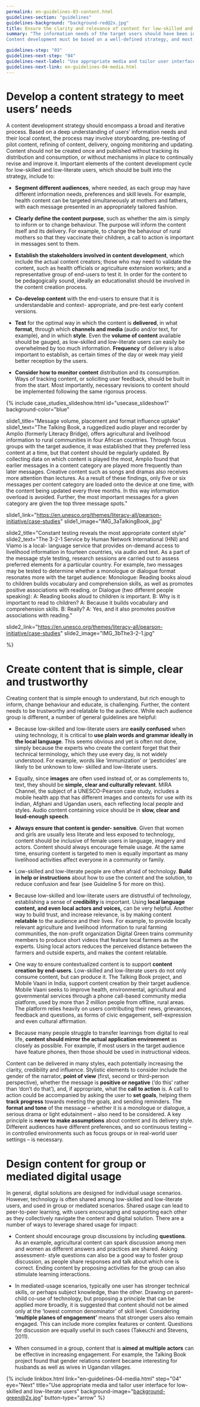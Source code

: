 ```yaml
---
permalink: en-guidelines-03-content.html
guidelines-section: "guidelines"
guidelines-background: "background-red@2x.jpg"
title: Ensure the clarity and relevance of content for low-skilled and low-literate users
summary: "The information needs of the target users should have been identified during the user studies. The challenge is to best meet those needs with content that is understandable, relevant and delivered in a usable form. In this way one of the major barriers to digital inclusion will be addressed: low incentives to go online because of a lack of available and attractive local content.
Content development must be based on a well-defined strategy, and most importantly include rigorous testing. In general, content works best when it is kept simple and is deemed trustworthy by the target audience. Having content created by the end-users themselves can help in this regard. Content should also be designed for group or mediated digital usage."

guidelines-step: "03"
guidelines-next-step: "04"
guidelines-next-label: "Use appropriate media and tailor user interface for low-skilled and low-literate users"
guidelines-next-link: en-guidelines-04-media.html
---
```



# Develop a content strategy to meet users’ needs


A content development strategy should encompass a broad and iterative process. Based on a deep understanding of users’ information needs and
their local context, the process may involve storyboarding, pre-testing of pilot content, refining of content, delivery, ongoing monitoring and updating. Content should not be created once
and published without tracking its distribution and consumption, or without mechanisms in place to continually revise and improve it.
Important elements of the content development cycle for low-skilled and low-literate users, which should be built into the strategy, include to:

- **Segment different audiences**, where needed, as each group may have different information needs, preferences and skill levels. For example, health content can be targeted simultaneously at mothers and fathers, with each message presented in an appropriately tailored fashion.

- **Clearly define the content purpose**, such as whether the aim is simply to inform or to change behaviour. The purpose will inform the content itself and its delivery. For example, to change the behaviour of rural mothers so that they vaccinate their children, a call to action is important in messages sent to them.

- **Establish the stakeholders involved in content development**, which include the actual content creators; those who may need to validate the content, such as health officials or agriculture extension workers; and a representative group of end-users to test it. In order for the content to be pedagogically sound, ideally an educationalist should be involved in the content creation process.


- **Co-develop content** with the end-users to ensure that it is understandable and context- appropriate, and pre-test early content versions.


- **Test** for the optimal way in which the content is **delivered**, in what **format**, through which **channels and media** (audio and/or text, for example), and in which **style**. Even the **volume of content** available should be gauged, as low-skilled and low-literate users can easily be overwhelmed by too much information. **Frequency** of delivery is also important to establish, as certain times of the day or week may yield better reception by the users.


- **Consider how to monitor content** distribution and its consumption. Ways of tracking content, or soliciting user feedback, should be built in from the start. Most importantly, necessary revisions to content should be implemented following the same rigorous process.


{% include case_studies_slideshow.html
id="usecase_slideshow1"
background-color="blue"

slide1_title="Message volume, placement and format influence uptake"
slide1_text="The Talking Book, a ruggedized audio player and recorder by Amplio (formerly Literacy Bridge), offers agricultural and livelihood information to rural communities in four African countries.
Through focus groups with the target audience, it was established that they preferred less content at a time, but that content should be regularly updated.
By collecting data on which content is played the most, Amplio found that earlier messages in a content category are played more frequently than later messages. Creative content such as songs and dramas also receives more attention than lectures.
As a result of these findings, only five or six messages per content category are loaded onto the device at one time, with the content being updated every three months. In this way information overload is avoided. Further, the most important messages for a given category are given the top three message spots."

slide1_link="https://en.unesco.org/themes/literacy-all/pearson-initiative/case-studies"
slide1_image="IMG_3aTalkingBook,.jpg"


slide2_title="Constant testing reveals the most appropriate content style"
slide2_text="The 3-2-1 Service by Human Network International (HNI) and Viamo is a local- language service that provides on-demand access to livelihood information in fourteen countries, via audio and text.
As a part of the message style testing, research sessions are carried out to assess preferred elements for a particular country. For example, two messages may be tested to determine whether a monologue or dialogue format resonates more with the target audience:
Monologue: Reading books aloud to children builds vocabulary and comprehension skills, as well as promotes positive associations with reading.
or
Dialogue (two different people speaking):
A: Reading books aloud to children is important.
B: Why is it important to read to children?
A: Because it builds vocabulary and comprehension skills.
B: Really?
A: Yes, and it also promotes positive associations with reading."

slide2_link="https://en.unesco.org/themes/literacy-all/pearson-initiative/case-studies"
slide2_image="IMG_3bThe3-2-1.jpg"

%}





#  Create content that is simple, clear and trustworthy

Creating content that is simple enough to understand, but rich enough to inform, change behaviour and educate, is challenging. Further,
the content needs to be trustworthy and relatable to the audience. While each audience group is different, a number of general guidelines are helpful:

- Because low-skilled and low-literate users are **easily confused** when using technology, it
is critical to **use plain words and grammar ideally in the local language**. This seems obvious and yet is often not done, simply because the experts who create the content forget that their technical terminology, which they use every day, is not widely understood. For example, words like ‘immunization’ or ‘pesticides’ are likely to be unknown to low- skilled and low-literate users.

- Equally, since **images** are often used instead of, or as complements to, text, they should be **simple, clear and culturally relevant**. MIRA Channel, the subject of a UNESCO-Pearson case study, includes a mobile health app that has different images and contexts for use with its Indian, Afghani and Ugandan users, each reflecting local people and styles. Audio content containing voice should be in **slow, clear and loud-enough speech**.


- **Always ensure that content is gender- sensitive**. Given that women and girls are usually less literate and less exposed to technology, content should be inclusive of female users in language, imagery and actors. Content should always encourage female usage. At the same time, ensuring content is targeted to men is equally important as many livelihood activities affect everyone in a community or family.


- Low-skilled and low-literate people are often afraid of technology. **Build in help or instructions** about how to use the content and the solution, to reduce confusion and fear (see Guideline 5 for more on this).


- Because low-skilled and low-literate users are distrustful of technology, establishing a sense of **credibility** is important. Using **local language content, and even local actors
and voices,** can be very helpful. Another way to build trust, and increase relevance, is by making content **relatable** to the audience and their lives. For example, to provide
locally relevant agriculture and livelihood information to rural farming communities, the non-profit organization Digital Green trains community members to produce short videos that feature local farmers as the experts. Using local actors reduces the perceived distance between the farmers and outside experts, and makes the content relatable.

- One way to ensure contextualized content is to support **content creation by end-users**. Low-skilled and low-literate users do not only consume content, but can produce
it. The Talking Book project, and Mobile Vaani in India, support content creation by their target audience. Mobile Vaani seeks to improve health, environmental, agricultural and governmental services through a phone call-based community media platform, used by more than 2 million people from offline, rural areas. The platform relies heavily on users contributing their news, grievances, feedback and questions, as forms of civic engagement, self-expression and even cultural affirmation.


- Because many people struggle to transfer learnings from digital to real life, **content should mirror the actual application environment** as closely as possible. For example, if most users in the target audience have feature phones, then those should be used in instructional videos.


Content can be delivered in many styles, each potentially increasing the clarity, credibility and influence. Stylistic elements to consider include the gender of the narrator, **point of view** (first, second or third-person perspective), whether the message is **positive or negative** (‘do this’ rather than ‘don’t do that’), and, if appropriate, what the **call to action** is. A call to action could be accompanied by asking the user to **set goals**, helping them **track progress** towards meeting the goals, and sending reminders.
The **format and tone** of the message – whether it is a monologue or dialogue, a serious drama or light edutainment – also need to be considered.
A key principle is **never to make assumptions** about content and its delivery style. Different audiences have different preferences, and so continuous testing – in controlled environments such as focus groups or in real-world user settings – is necessary.

#   Design content for group or mediated digital usage

In general, digital solutions are designed for individual usage scenarios. However, technology
is often shared among low-skilled and low-literate users, and used in group or mediated scenarios. Shared usage can lead to peer-to-peer learning, with users encouraging and supporting each other as they collectively navigate the content and digital solution. There are a number of ways to leverage shared usage for impact:

- Content should encourage group discussions by including **questions**. As an example, agricultural content can spark discussion among men and women as different answers and practices are shared. Asking assessment- style questions can also be a good way to foster group discussion, as people share responses and talk about which one is correct. Ending content by proposing activities for the group can also stimulate learning interactions.

- In mediated-usage scenarios, typically one user has stronger technical skills, or perhaps subject knowledge, than the other. Drawing on parent–child co-use of technology,
but proposing a principle that can be applied more broadly, it is suggested that content should not be aimed only at the ‘lowest common denominator’ of skill level.
Considering **‘multiple planes of engagement’** means that stronger users also remain engaged. This can include more complex features or content. Questions for discussion are equally useful in such cases (Takeuchi and Stevens, 2011).

- When consumed in a group, content that is **aimed at multiple actors** can be effective in increasing engagement. For example, the Talking Book project found that gender relations content became interesting for husbands as well as wives in Ugandan villages.

{% include linkbox.html
link="en-guidelines-04-media.html"
step="04"
eye="Next"
title="Use appropriate media and tailor user interface for low-skilled and low-literate users"
background-image="background-green@2x.jpg"
button-type="arrow"
%}
